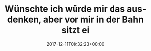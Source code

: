 ---
retweeted: false
source: <a href="http://www.samruston.co.uk" rel="nofollow">Flamingo for Android</a>
entities:
  hashtags: []
  symbols: []
  user_mentions: []
  urls: []
display_text_range:
- '0'
- '227'
favorite_count: '81'
id_str: '940137171339575297'
truncated: false
retweet_count: '19'
id: '940137171339575297'
created_at: Mon Dec 11 08:32:23 +0000 2017
favorited: false
full_text: |-
  Wünschte ich würde mir das ausdenken, aber vor mir in der Bahn sitzt ein Consultant-Droid einer nahmhaften Beraterklitsche mit aufgeklapptem Laptop:

  Splitscreen - links Powerpoint
  rechts ein eBook "how to lie with statistics".
lang: de
tags:
- pesos/twitter
date: '2017-12-11T08:32:23+00:00'
src: https://twitter.com/bascht/status/940137171339575297
original_url: https://twitter.com/bascht/status/940137171339575297
type: twitter_tweet
text: |-
  Wünschte ich würde mir das ausdenken, aber vor mir in der Bahn sitzt ein Consultant-Droid einer nahmhaften Beraterklitsche mit aufgeklapptem Laptop:

  Splitscreen - links Powerpoint
  rechts ein eBook "how to lie with statistics".
title: Wünschte ich würde mir das ausdenken, aber vor mir in der Bahn sitzt ei

---